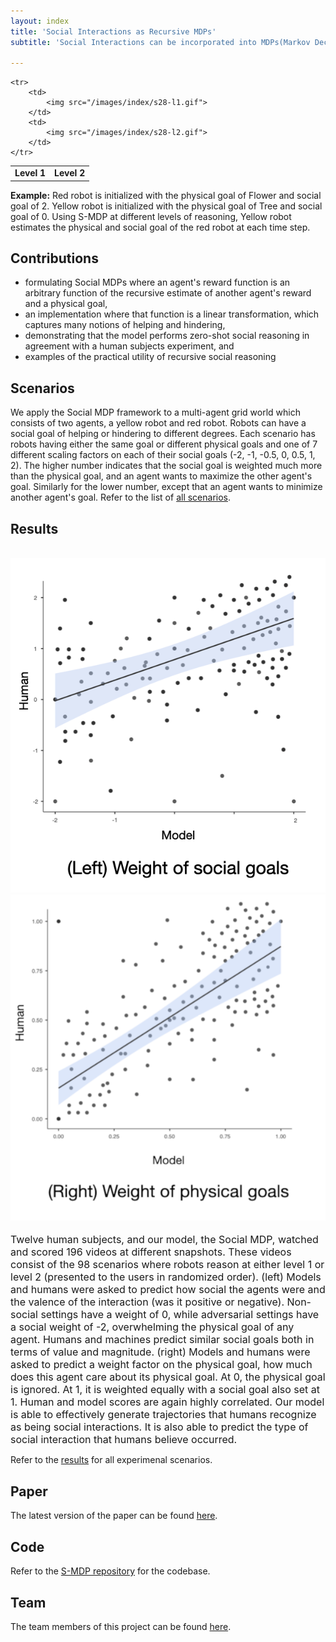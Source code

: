```yaml
---
layout: index
title: 'Social Interactions as Recursive MDPs'
subtitle: 'Social Interactions can be incorporated into MDPs(Markov Decision Process) by reasoning recursively about the goals of other agents. In essence, our method extends the reward function to include a combination of physical goals (something agents want to accomplish in the configuration space, a traditional MDP) and social goals (something agents want to accomplish relative to the goals of other agents). Our Social MDPs allow specifying reward functions in terms of the estimated reward functions of other agents, modeling interactions such as helping or hindering another agent (by maximizing or minimizing the other agent reward) while balancing this with the actual physical goals of each agent.Our formulation allows for an arbitrary function of another agent estimated reward structure and physical goals, enabling more complex behaviors such as politely hindering another agent or aggressively helping them. We present the results of zero-shot social inferences among robots in 2D grid environment and human estimates about their social interactions.'

---
```


<table cellpadding="1">
    <tr>
        <td style="width:50%; text-align:center">
            <b>Level 1</b>
        </td>
        <td style="width:50%; text-align:center">
            <b>Level 2</b>
        </td>
    </tr>
    
    <tr>
        <td>
            <img src="/images/index/s28-l1.gif"> 
        </td>
        <td>
            <img src="/images/index/s28-l2.gif">
        </td>
    </tr>
</table>
<b>Example:</b> Red robot is initialized with the physical goal of Flower and social goal of 2. Yellow robot is initialized with the physical goal of Tree and social goal of 0. Using S-MDP at different levels of reasoning, Yellow robot estimates the physical and social goal of the red robot at each time step.


## Contributions
* formulating Social MDPs where an agent's reward function is an arbitrary function of the recursive estimate of another agent's reward and a physical goal,
* an implementation where that function is a linear transformation, which captures many notions of helping and hindering,
* demonstrating that the model performs zero-shot social reasoning in agreement with a human subjects experiment, and
* examples of the practical utility of recursive social reasoning

## Scenarios
We apply the Social MDP framework to a multi-agent grid world which consists of two agents, a yellow robot and red robot. Robots can have a social goal of helping or hindering to different degrees. Each scenario has robots having either the same goal or different physical goals and one of 7 different scaling factors on each of their social goals (-2, -1, -0.5, 0, 0.5, 1, 2). The higher number indicates that the social goal is weighted much more than the physical goal, and an agent wants to maximize the other agent's goal. Similarly for the lower number, except that an agent wants to minimize another agent's goal. Refer to the list of <a href="{{ item.url | relative_url }}/scenarios">all scenarios</a>.
                 
## Results
<div class="gallery" data-columns="4">
    <img>
    <img src="/images/index/weight-social-goals-v2.png">
    <img src="/images/index/weight-physical-goals-v2.png">
    <img>
</div>
<span style="font-size:medium;">Twelve human subjects, and our model, the Social MDP, watched and scored 196 videos at different snapshots. These videos consist of the 98 scenarios where robots reason at either level 1 or level 2 (presented to the users in randomized order). (left) Models and humans were asked to predict how social the agents were and the valence of the interaction (was it positive or negative). Non-social settings have a weight of 0, while adversarial settings have a social weight of -2, overwhelming the physical goal of any agent. Humans and machines predict similar social goals both in terms of value and magnitude. (right) Models and humans were asked to predict a weight factor on the physical goal, how much does this agent care about its physical goal. At 0, the physical goal is ignored. At 1, it is weighted equally with a social goal also set at 1. Human and model scores are again highly correlated. Our model is able to effectively generate trajectories that humans recognize as being social interactions. It is also able to predict the type of social interaction that humans believe occurred.</span> 
<p>Refer to the <a href="{{ item.url | relative_url }}/results">results</a> for all experimenal scenarios.</p>


## Paper
The latest version of the paper can be found <a href="{{ item.url | relative_url }}/paper">here</a>. 

## Code
Refer to the [S-MDP repository](https://github.com/Social-MDP/social-mdp-framework) for the codebase.

## Team
The team members of this project can be found <a href="{{ item.url | relative_url }}/team">here</a>. 
